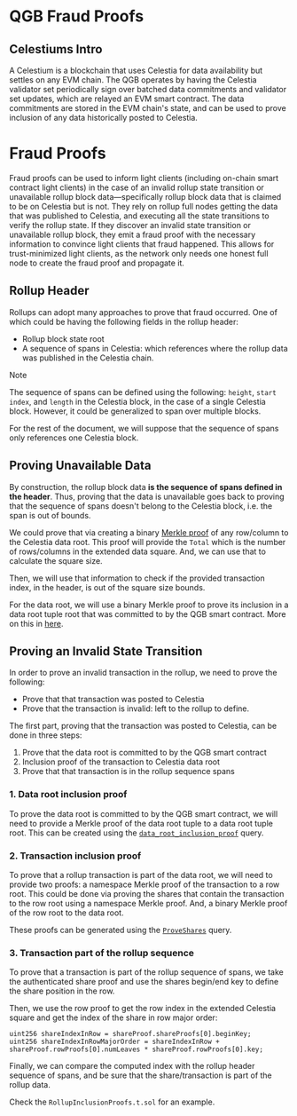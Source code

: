 # QGB Fraud Proofs

## Celestiums Intro

A Celestium is a blockchain that uses Celestia for data availability but settles on any EVM chain. The QGB operates by having the Celestia validator set periodically sign over batched data commitments and validator set updates, which are relayed an EVM smart contract. The data commitments are stored in the EVM chain's state, and can be used to prove inclusion of any data historically posted to Celestia.

# Fraud Proofs

Fraud proofs can be used to inform light clients (including on-chain smart contract light clients) in the case of an invalid rollup state transition or unavailable rollup block data—specifically rollup block data that is claimed to be on Celestia but is not. They rely on rollup full nodes getting the data that was published to Celestia, and executing all the state transitions to verify the rollup state. If they discover an invalid state transition or unavailable rollup block, they emit a fraud proof with the necessary information to convince light clients that fraud happened. This allows for trust-minimized light clients, as the network only needs one honest full node to create the fraud proof and propagate it.

## Rollup Header

Rollups can adopt many approaches to prove that fraud occurred. One of which could be having the following fields in the rollup header:

- Rollup block state root
- A sequence of spans in Celestia: which references where the rollup data was published in the Celestia chain.

> [!NOTE]  
> The sequence of spans can be defined using the following: `height`, `start index`, and `length` in the Celestia block, in the case of a single Celestia block. However, it could be generalized to span over multiple blocks.

For the rest of the document, we will suppose that the sequence of spans only references one Celestia block.

## Proving Unavailable Data

By construction, the rollup block data **is the sequence of spans defined in the header**. Thus, proving that the data is unavailable goes back to proving that the sequence of spans doesn't belong to the Celestia block, i.e. the span is out of bounds.

We could prove that via creating a binary [Merkle proof](https://github.com/celestiaorg/celestia-core/blob/c3ab251659f6fe0f36d10e0dbd14c29a78a85352/crypto/merkle/proof.go#L19-L31) of any row/column to the Celestia data root. This proof will provide the `Total` which is the number of rows/columns in the extended data square. And, we can use that to calculate the square size.

Then, we will use that information to check if the provided transaction index, in the header, is out of the square size bounds.

For the data root, we will use a binary Merkle proof to prove its inclusion in a data root tuple root that was committed to by the QGB smart contract. More on this in [here](#1-data-root-inclusion-proof).

## Proving an Invalid State Transition

In order to prove an invalid transaction in the rollup, we need to prove the following:

- Prove that that transaction was posted to Celestia
- Prove that the transaction is invalid: left to the rollup to define.

The first part, proving that the transaction was posted to Celestia, can be done in three steps:

1. Prove that the data root is committed to by the QGB smart contract
2. Inclusion proof of the transaction to Celestia data root
3. Prove that that transaction is in the rollup sequence spans

### 1. Data root inclusion proof

To prove the data root is committed to by the QGB smart contract, we will need to provide a Merkle proof of the data root tuple to a data root tuple root. This can be created using the [`data_root_inclusion_proof`](https://github.com/celestiaorg/celestia-core/blob/c3ab251659f6fe0f36d10e0dbd14c29a78a85352/rpc/client/http/http.go#L492-L511) query.

### 2. Transaction inclusion proof

To prove that a rollup transaction is part of the data root, we will need to provide two proofs: a namespace Merkle proof of the transaction to a row root. This could be done via proving the shares that contain the transaction to the row root using a namespace Merkle proof. And, a binary Merkle proof of the row root to the data root.

These proofs can be generated using the [`ProveShares`](https://github.com/celestiaorg/celestia-core/blob/c3ab251659f6fe0f36d10e0dbd14c29a78a85352/rpc/client/http/http.go#L526-L543) query.

### 3. Transaction part of the rollup sequence

To prove that a transaction is part of the rollup sequence of spans, we take the authenticated share proof and use the shares begin/end key to define the share position in the row.

Then, we use the row proof to get the row index in the extended Celestia square and get the index of the share in row major order:

```solidity
uint256 shareIndexInRow = shareProof.shareProofs[0].beginKey;
uint256 shareIndexInRowMajorOrder = shareIndexInRow + shareProof.rowProofs[0].numLeaves * shareProof.rowProofs[0].key;
```

Finally, we can compare the computed index with the rollup header sequence of spans, and be sure that the share/transaction is part of the rollup data.

Check the `RollupInclusionProofs.t.sol` for an example.
